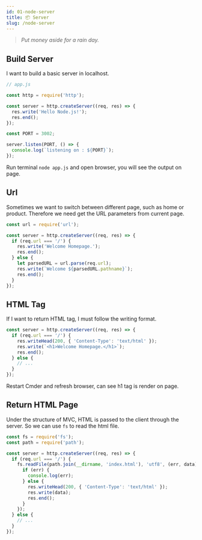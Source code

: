 ```yaml
---
id: 01-node-server
title: 📦 Server
slug: /node-server
---
```


> _Put money aside for a rain day._

## Build Server

I want to build a basic server in localhost.

```javascript
// app.js

const http = require('http');

const server = http.createServer((req, res) => {
  res.write('Hello Node.js!');
  res.end();
});

const PORT = 3002;

server.listen(PORT, () => {
  console.log(`listening on : ${PORT}`);
});
```

Run terminal `node app.js` and open browser, you will see the output on page.

## Url

Sometimes we want to switch between different page, such as home or product. Therefore we need get the URL parameters from current page.

```javascript
const url = require('url');

const server = http.createServer((req, res) => {
  if (req.url === '/') {
    res.write('Welcome Homepage.');
    res.end();
  } else {
    let parsedURL = url.parse(req.url);
    res.write(`Welcome ${parsedURL.pathname}`);
    res.end();
  }
});
```

## HTML Tag

If I want to return HTML tag, I must follow the writing format.

```javascript
const server = http.createServer((req, res) => {
  if (req.url === '/') {
    res.writeHead(200, { 'Content-Type': 'text/html' });
    res.write(`<h1>Welcome Homepage.</h1>`);
    res.end();
  } else {
    // ...
  }
});
```

Restart Cmder and refresh browser, can see h1 tag is render on page.

## Return HTML Page

Under the structure of MVC, HTML is passed to the client through the server. So we can use `fs` to read the html file.

```javascript
const fs = require('fs');
const path = require('path');

const server = http.createServer((req, res) => {
  if (req.url === '/') {
    fs.readFile(path.join(__dirname, 'index.html'), 'utf8', (err, data) => {
      if (err) {
        console.log(err);
      } else {
        res.writeHead(200, { 'Content-Type': 'text/html' });
        res.write(data);
        res.end();
      }
    });
  } else {
    // ...
  }
});
```
